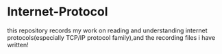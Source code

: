 # Internet-Protocol
this repository records my work on reading and understanding internet protocols(especially TCP/IP protocol family),and the recording files i have written!
